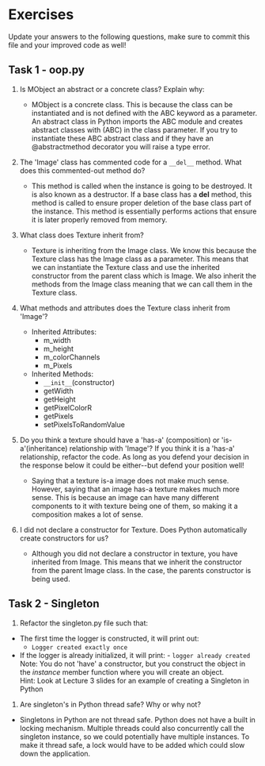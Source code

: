 # Exercises

Update your answers to the following questions, make sure to commit this file and your improved code as well!

## Task 1 - oop.py

1. Is MObject an abstract or a concrete class? Explain why:

   - MObject is a concrete class. This is because the class can be instantiated and is not defined with the ABC keyword as a parameter. An abstract class in Python imports the ABC module and creates abstract classes with (ABC) in the class parameter. If you try to instantiate these ABC abstract class and if they have an @abstractmethod decorator you will raise a type error.

2. The 'Image' class has commented code for a `__del__` method. What does this commented-out method do?

   - This method is called when the instance is going to be destroyed. It is also known as a destructor. If a base class has a **del** method, this method is called to ensure proper deletion of the base class part of the instance. This method is essentially performs actions that ensure it is later properly removed from memory.

3. What class does Texture inherit from?

   - Texture is inheriting from the Image class. We know this because the Texture class has the Image class as a parameter. This means that we can instantiate the Texture class and use the inherited constructor from the parent class which is Image. We also inherit the methods from the Image class meaning that we can call them in the Texture class.

4. What methods and attributes does the Texture class inherit from 'Image'?

   - Inherited Attributes:
     - m_width
     - m_height
     - m_colorChannels
     - m_Pixels
   - Inherited Methods:
     - `__init__`(constructor)
     - getWidth
     - getHeight
     - getPixelColorR
     - getPixels
     - setPixelsToRandomValue

5. Do you think a texture should have a 'has-a' (composition) or 'is-a'(inheritance) relationship with 'Image'? If you think it is a 'has-a' relationship, refactor the code. As long as you defend your decision in the response below it could be either--but defend your position well!

   - Saying that a texture is-a image does not make much sense. However, saying that an image has-a texture makes much more sense. This is because an image can have many different components to it with texture being one of them, so making it a composition makes a lot of sense.

6. I did not declare a constructor for Texture. Does Python automatically create constructors for us?

   - Although you did not declare a constructor in texture, you have inherited from Image. This means that we inherit the constructor from the parent Image class. In the case, the parents constructor is being used.

## Task 2 - Singleton

1. Refactor the singleton.py file such that:

- The first time the logger is constructed, it will print out:
  - `Logger created exactly once`
- If the logger is already initialized, it will print: - `logger already created`
  Note: You do not 'have' a constructor, but you construct the object in the _instance_ member function where you will create an object.  
  Hint: Look at Lecture 3 slides for an example of creating a Singleton in Python

1. Are singleton's in Python thread safe? Why or why not?

- Singletons in Python are not thread safe. Python does not have a built in locking mechanism. Multiple threads could also concurrently call the singleton instance, so we could potentially have multiple instances. To make it thread safe, a lock would have to be added which could slow down the application.
